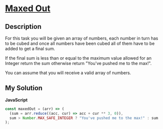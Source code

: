 # [Maxed Out](https://www.codewars.com/kata/584bf3b969ebc573ed00000f)

## Description

For this task you will be given an array of numbers, each number in turn has to be cubed and once all numbers have been cubed all of them have to be added to get a final sum.

If the final sum is less than or equal to the maximum value allowed for an Integer return the sum otherwise return "You've pushed me to the max!".

You can assume that you will receive a valid array of numbers.

## My Solution

**JavaScript**

```js
const maxedOut = (arr) => (
  (sum = arr.reduce((acc, cur) => acc + cur ** 3, 0)),
  sum > Number.MAX_SAFE_INTEGER ? "You've pushed me to the max!" : sum
);
```

